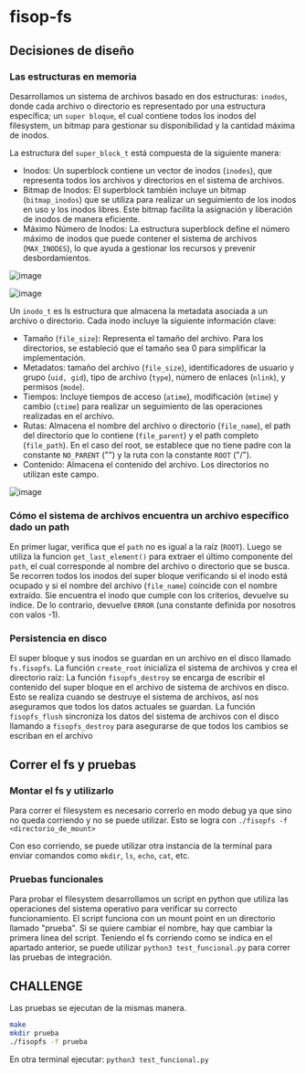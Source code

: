 # fisop-fs

## Decisiones de diseño

### Las estructuras en memoria

Desarrollamos un sistema de archivos basado en dos estructuras: `inodos`, donde cada archivo o directorio es representado por una estructura específica; un `super bloque`, el cual contiene todos los inodos del filesystem, un bitmap para gestionar su disponibilidad y la cantidad máxima de inodos.

La estructura del `super_block_t` está compuesta de la siguiente manera:
- Inodos: Un superblock contiene un vector de inodos (`inodes`), que representa todos los archivos y directorios en el sistema de archivos.
- Bitmap de Inodos: El superblock también incluye un bitmap (`bitmap_inodos`) que se utiliza para realizar un seguimiento de los inodos en uso y los inodos libres. Este bitmap facilita la asignación y liberación de inodos de manera eficiente.
- Máximo Número de Inodos: La estructura superblock define el número máximo de inodos que puede contener el sistema de archivos (`MAX_INODES`), lo que ayuda a gestionar los recursos y prevenir desbordamientos.

![image](https://github.com/fiubatps/sisop_2024a_g28/assets/86395729/c4947432-770d-4dcb-b65b-9c28a724d743)



![image](https://github.com/fiubatps/sisop_2024a_g28/assets/86395729/005fd3ed-cba3-453c-9925-f7e6e5253053)


Un `inodo_t` es ls estructura que almacena la metadata asociada a un archivo o directorio. Cada inodo incluye la siguiente información clave:
- Tamaño (`file_size`): Representa el tamaño del archivo. Para los directorios, se estableció que el tamaño sea 0 para simplificar la implementación.
- Metadatos: tamaño del archivo (`file_size`), identificadores de usuario y grupo (`uid, gid`), tipo de archivo (`type`), número de enlaces (`nlink`), y permisos (`mode`).
- Tiempos: Incluye tiempos de acceso (`atime`), modificación (`mtime`) y cambio (`ctime`) para realizar un seguimiento de las operaciones realizadas en el archivo.
- Rutas: Almacena el nombre del archivo o directorio (`file_name`), el path del directorio que lo contiene (`file_parent`) y el path completo (`file_path`). En el caso del root, se establece que no tiene padre con la constante `NO_PARENT` ("") y la ruta con la constante `ROOT` ("/").
- Contenido: Almacena el contenido del archivo. Los directorios no utilizan este campo.
  
![image](https://github.com/fiubatps/sisop_2024a_g28/assets/86395729/fa49cb5a-3aa7-4fb1-84e8-b3147e7c20ca)



### Cómo el sistema de archivos encuentra un archivo específico dado un path

En primer lugar, verifica que el `path` no es igual a la raíz (`ROOT`). Luego se utiliza la funcion `get_last_element()` para extraer el último componente del `path`, el cual corresponde al nombre del archivo o directorio que se busca. Se recorren todos los inodos del super bloque verificando si el inodo está ocupado y si el nombre del archivo (`file_name`) coincide con el nombre extraído. Sie encuentra el inodo que cumple con los criterios, devuelve su índice. De lo contrario, devuelve `ERROR` (una constante definida por nosotros con valos -1).

###  Persistencia en disco

El super bloque y sus inodos se guardan en un archivo en el disco llamado `fs.fisopfs`. La función `create_root` inicializa el sistema de archivos y crea el directorio raíz:
La función `fisopfs_destroy` se encarga de escribir el contenido del super bloque en el archivo de sistema de archivos en disco. Esto se realiza cuando se destruye el sistema de archivos, así nos aseguramos que todos los datos actuales se guardan.
La función `fisopfs_flush` sincroniza los datos del sistema de archivos con el disco llamando a `fisopfs_destroy` para asegurarse de que todos los cambios se escriban en el archivo

## Correr el fs y pruebas
### Montar el fs y utilizarlo
Para correr el filesystem es necesario correrlo en modo debug ya que sino no queda corriendo y no se puede utilizar.
Esto se logra con `./fisopfs -f <directorio_de_mount>`

Con eso corriendo, se puede utilizar otra instancia de la terminal para enviar comandos como `mkdir`, `ls`, `echo`, `cat`, etc. 

### Pruebas funcionales
Para probar el filesystem desarrollamos un script en python que utiliza las operaciones del sistema operativo para verificar su correcto funcionamiento.
El script funciona con un mount point en un directorio llamado "prueba". Si se quiere cambiar el nombre, hay que cambiar la primera línea del script.
Teniendo el fs corriendo como se indica en el apartado anterior, se puede utilizar `python3 test_funcional.py` para correr las pruebas de integración.


## CHALLENGE

Las pruebas se ejecutan de la mismas manera. 

``` bash
make
mkdir prueba
./fisopfs -f prueba
```

En otra terminal ejecutar:
`python3 test_funcional.py`
